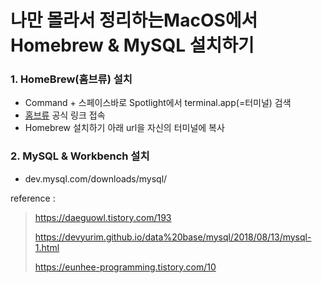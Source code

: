# 나만 몰라서 정리하는MacOS에서 Homebrew & MySQL 설치하기

### 1. HomeBrew(홈브류) 설치

* Command + 스페이스바로 Spotlight에서 terminal.app(=터미널) 검색
* [홈브류](https://brew.sh/index_ko) 공식 링크 접속
* Homebrew 설치하기 아래 url을 자신의 터미널에 복사

### 2. MySQL & Workbench 설치

* dev.mysql.com/downloads/mysql/

  

reference :

> https://daeguowl.tistory.com/193
>
> https://devyurim.github.io/data%20base/mysql/2018/08/13/mysql-1.html
>
> https://eunhee-programming.tistory.com/10